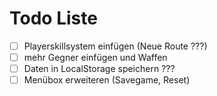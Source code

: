 # Todo Liste

- [ ] Playerskillsystem einfügen (Neue Route ???)
- [ ] mehr Gegner einfügen und Waffen
- [ ] Daten in LocalStorage speichern ???
- [ ] Menübox erweiteren (Savegame, Reset)
